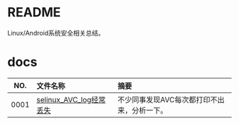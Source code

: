 # README

Linux/Android系统安全相关总结。

# docs

NO.|文件名称|摘要
:--:|:--|:--
0001| [selinux_AVC_log经常丢失](docs/0001_selinux_AVC_log经常丢失.md) | 不少同事发现AVC每次都打印不出来，分析一下。
